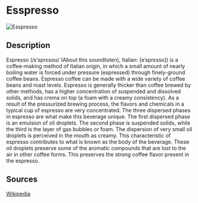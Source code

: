 # Esspresso

![Esspresso](https://raw.githubusercontent.com/lepuzz03/coffee_datasets/master/sample/datasets/coffee_1.jpg)

## Description

Espresso (/ɛˈsprɛsoʊ/ (About this soundlisten), Italian: [eˈsprɛsso]) is a coffee-making method of Italian origin, in which a small amount of nearly boiling water is forced under pressure (expressed) through finely-ground coffee beans. Espresso coffee can be made with a wide variety of coffee beans and roast levels. Espresso is generally thicker than coffee brewed by other methods, has a higher concentration of suspended and dissolved solids, and has crema on top (a foam with a creamy consistency). As a result of the pressurized brewing process, the flavors and chemicals in a typical cup of espresso are very concentrated. The three dispersed phases in espresso are what make this beverage unique. The first dispersed phase is an emulsion of oil droplets. The second phase is suspended solids, while the third is the layer of gas bubbles or foam. The dispersion of very small oil droplets is perceived in the mouth as creamy. This characteristic of espresso contributes to what is known as the body of the beverage. These oil droplets preserve some of the aromatic compounds that are lost to the air in other coffee forms. This preserves the strong coffee flavor present in the espresso.

## Sources
[Wikipedia](https://en.wikipedia.org/wiki/Espresso)
